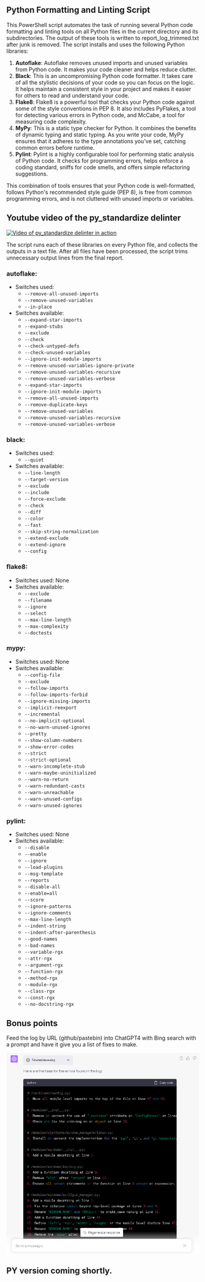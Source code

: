 ## Python Formatting and Linting Script

This PowerShell script automates the task of running several Python code formatting and linting tools on all Python files in the current directory and its subdirectories. The output of these tools is written to report_log_trimmed.txt after junk is removed. The script installs and uses the following Python libraries:

1. **Autoflake**: Autoflake removes unused imports and unused variables from Python code. It makes your code cleaner and helps reduce clutter. 
2. **Black**: This is an uncompromising Python code formatter. It takes care of all the stylistic decisions of your code so you can focus on the logic. It helps maintain a consistent style in your project and makes it easier for others to read and understand your code.
3. **Flake8**: Flake8 is a powerful tool that checks your Python code against some of the style conventions in PEP 8. It also includes PyFlakes, a tool for detecting various errors in Python code, and McCabe, a tool for measuring code complexity.
4. **MyPy**: This is a static type checker for Python. It combines the benefits of dynamic typing and static typing. As you write your code, MyPy ensures that it adheres to the type annotations you've set, catching common errors before runtime.
5. **Pylint**: Pylint is a highly configurable tool for performing static analysis of Python code. It checks for programming errors, helps enforce a coding standard, sniffs for code smells, and offers simple refactoring suggestions.
 

This combination of tools ensures that your Python code is well-formatted, follows Python's recommended style guide (PEP 8), is free from common programming errors, and is not cluttered with unused imports or variables. 

## Youtube video of the py_standardize delinter
[![Video of py_standardize delinter in action](https://img.youtube.com/vi/ZECB4epLXTw/0.jpg)](https://youtu.be/ZECB4epLXTw)

The script runs each of these libraries on every Python file, and collects the outputs in a text file. After all files have been processed, the script trims unnecessary output lines from the final report.

### autoflake:
- Switches used:
  - `--remove-all-unused-imports`
  - `--remove-unused-variables`
  - `--in-place`
- Switches available:
  - `--expand-star-imports`
  - `--expand-stubs`
  - `--exclude`
  - `--check`
  - `--check-untyped-defs`
  - `--check-unused-variables`
  - `--ignore-init-module-imports`
  - `--remove-unused-variables-ignore-private`
  - `--remove-unused-variables-recursive`
  - `--remove-unused-variables-verbose`
  - `--expand-star-imports`
  - `--ignore-init-module-imports`
  - `--remove-all-unused-imports`
  - `--remove-duplicate-keys`
  - `--remove-unused-variables`
  - `--remove-unused-variables-recursive`
  - `--remove-unused-variables-verbose`

### black:
- Switches used:
  - `--quiet`
- Switches available:
  - `--line-length`
  - `--target-version`
  - `--exclude`
  - `--include`
  - `--force-exclude`
  - `--check`
  - `--diff`
  - `--color`
  - `--fast`
  - `--skip-string-normalization`
  - `--extend-exclude`
  - `--extend-ignore`
  - `--config`

### flake8:
- Switches used: None
- Switches available:
  - `--exclude`
  - `--filename`
  - `--ignore`
  - `--select`
  - `--max-line-length`
  - `--max-complexity`
  - `--doctests`

### mypy:
- Switches used: None
- Switches available:
  - `--config-file`
  - `--exclude`
  - `--follow-imports`
  - `--follow-imports-forbid`
  - `--ignore-missing-imports`
  - `--implicit-reexport`
  - `--incremental`
  - `--no-implicit-optional`
  - `--no-warn-unused-ignores`
  - `--pretty`
  - `--show-column-numbers`
  - `--show-error-codes`
  - `--strict`
  - `--strict-optional`
  - `--warn-incomplete-stub`
  - `--warn-maybe-uninitialized`
  - `--warn-no-return`
  - `--warn-redundant-casts`
  - `--warn-unreachable`
  - `--warn-unused-configs`
  - `--warn-unused-ignores`

### pylint:
- Switches used: None
- Switches available:
  - `--disable`
  - `--enable`
  - `--ignore`
  - `--load-plugins`
  - `--msg-template`
  - `--reports`
  - `--disable-all`
  - `--enable=all`
  - `--score`
  - `--ignore-patterns`
  - `--ignore-comments`
  - `--max-line-length`
  - `--indent-string`
  - `--indent-after-parenthesis`
  - `--good-names`
  - `--bad-names`
  - `--variable-rgx`
  - `--attr-rgx`
  - `--argument-rgx`
  - `--function-rgx`
  - `--method-rgx`
  - `--module-rgx`
  - `--class-rgx`
  - `--const-rgx`
  - `--no-docstring-rgx`


## Bonus points

Feed the log by URL (github/pastebin) into ChatGPT4 with Bing search with a prompt and have it give you a list of fixes to make.

![My Image](delint.png)


## PY version coming shortly.
